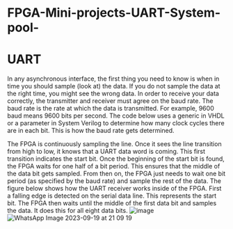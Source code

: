 # FPGA-Mini-projects-UART-System-pool-
# UART
In any asynchronous interface, the first thing you need to know is when in time you should sample (look at) the data. If you do not sample the data at the right time, you might see the wrong data. In order to receive your data correctly, the transmitter and receiver must agree on the baud rate. The baud rate is the rate at which the data is transmitted. For example, 9600 baud means 9600 bits per second. The code below uses a generic in VHDL or a parameter in System Verilog to determine how many clock cycles there are in each bit. This is how the baud rate gets determined.

The FPGA is continuously sampling the line. Once it sees the line transition from high to low, it knows that a UART data word is coming. This first transition indicates the start bit. Once the beginning of the start bit is found, the FPGA waits for one half of a bit period. This ensures that the middle of the data bit gets sampled. From then on, the FPGA just needs to wait one bit period (as specified by the baud rate) and sample the rest of the data. The figure below shows how the UART receiver works inside of the FPGA. First a falling edge is detected on the serial data line. This represents the start bit. The FPGA then waits until the middle of the first data bit and samples the data. It does this for all eight data bits.
![image](https://github.com/malanban/UART/assets/131769448/83a72dd7-9e84-4565-8bd4-654a3b14d82c)
![WhatsApp Image 2023-09-19 at 21 09 19](https://github.com/malanban/UART/assets/131769448/807fc6e5-1651-4119-9db2-f2e135aecfc5)
